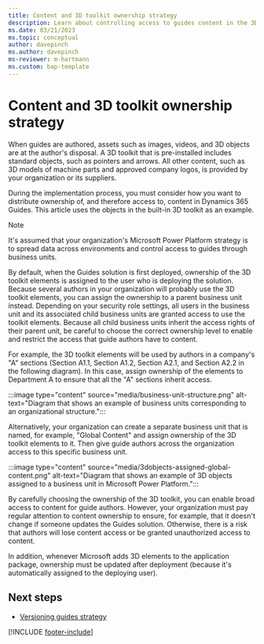 ```yaml
---
title: Content and 3D toolkit ownership strategy
description: Learn about controlling access to guides content in the 3D toolkit in a regulated industry.
ms.date: 03/21/2023
ms.topic: conceptual
author: davepinch
ms.author: davepinch
ms-reviewer: m-hartmann
ms.custom: bap-template
---
```


# Content and 3D toolkit ownership strategy

When guides are authored, assets such as images, videos, and 3D objects are at the author's disposal. A 3D toolkit that is pre-installed includes standard objects, such as pointers and arrows. All other content, such as 3D models of machine parts and approved company logos, is provided by your organization or its suppliers.

During the implementation process, you must consider how you want to distribute ownership of, and therefore access to, content in Dynamics 365 Guides. This article uses the objects in the built-in 3D toolkit as an example.

> [!NOTE]
> It's assumed that your organization's Microsoft Power Platform strategy is to spread data across environments and control access to guides through business units.

By default, when the Guides solution is first deployed, ownership of the 3D toolkit elements is assigned to the user who is deploying the solution. Because several authors in your organization will probably use the 3D toolkit elements, you can assign the ownership to a parent business unit instead. Depending on your security role settings, all users in the business unit and its associated child business units are granted access to use the toolkit elements. Because all child business units inherit the access rights of their parent unit, be careful to choose the correct ownership level to enable and restrict the access that guide authors have to content.

For example, the 3D toolkit elements will be used by authors in a company's "A" sections (Section A1.1, Section A1.2, Section A2.1, and Section A2.2 in the following diagram). In this case, assign ownership of the elements to Department A to ensure that all the "A" sections inherit access.

:::image type="content" source="media/business-unit-structure.png" alt-text="Diagram that shows an example of business units corresponding to an organizational structure.":::

Alternatively, your organization can create a separate business unit that is named, for example, "Global Content" and assign ownership of the 3D toolkit elements to it. Then give guide authors across the organization access to this specific business unit.

:::image type="content" source="media/3dobjects-assigned-global-content.png" alt-text="Diagram that shows an example of 3D objects assigned to a business unit in Microsoft Power Platform.":::

By carefully choosing the ownership of the 3D toolkit, you can enable broad access to content for guide authors. However, your organization must pay regular attention to content ownership to ensure, for example, that it doesn't change if someone updates the Guides solution. Otherwise, there is a risk that authors will lose content access or be granted unauthorized access to content.

In addition, whenever Microsoft adds 3D elements to the application package, ownership must be updated after deployment (because it's automatically assigned to the deploying user).

## Next steps

- [Versioning guides strategy](strategy-for-versioning-guides.md)

[!INCLUDE [footer-include](../../includes/footer-banner.md)]
